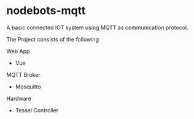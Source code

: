 # nodebots-mqtt
A basic connected IOT system using MQTT as communication protocol.

The Project consists of the following 

Web App
- Vue

MQTT Broker
- Mosquitto

Hardware
- Tessel Controller


